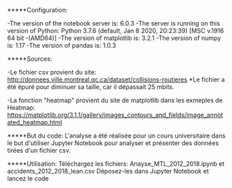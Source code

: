 *****Configuration:

-The version of the notebook server is: 6.0.3
-The server is running on this version of Python: Python 3.7.6 (default, Jan  8 2020, 20:23:39) [MSC v.1916 64 bit -(AMD64)]
-The version of matplotlib is: 3.2.1
-The version of numpy is: 1.17
-The version of pandas is: 1.0.3



*****Sources:

-Le fichier csv provient du site:
http://donnees.ville.montreal.qc.ca/dataset/collisions-routieres
*Le fichier a été épuré pour diminuer sa taille, car il dépassait 25 mbits.

-La fonction "heatmap" provient du site de matplotlib dans les exmeples de Heatmap:
https://matplotlib.org/3.1.1/gallery/images_contours_and_fields/image_annotated_heatmap.html



*****But du code:
L'analyse a été réalisée pour un cours universitaire dans le but d'utiliser Jupyter Notebook pour analyser et présenter des données tirées d'un fichier csv.



*****Utilisation:
Téléchargez les fichiers: Anayse_MTL_2012_2018.ipynb et accidents_2012_2018_lean.csv
Déposez-les dans Jupyter Notebook et lancez le code
